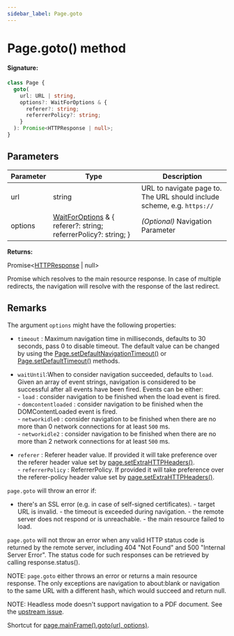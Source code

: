```yaml
---
sidebar_label: Page.goto
---
```


# Page.goto() method

#### Signature:

```typescript
class Page {
  goto(
    url: URL | string,
    options?: WaitForOptions & {
      referer?: string;
      referrerPolicy?: string;
    }
  ): Promise<HTTPResponse | null>;
}
```

## Parameters

| Parameter | Type                                                                                                 | Description                                                                        |
| --------- | ---------------------------------------------------------------------------------------------------- | ---------------------------------------------------------------------------------- |
| url       | string                                                                                               | URL to navigate page to. The URL should include scheme, e.g. <code>https://</code> |
| options   | [WaitForOptions](./puppeteer.waitforoptions.md) &amp; { referer?: string; referrerPolicy?: string; } | _(Optional)_ Navigation Parameter                                                  |

**Returns:**

Promise&lt;[HTTPResponse](./puppeteer.httpresponse.md) \| null&gt;

Promise which resolves to the main resource response. In case of multiple redirects, the navigation will resolve with the response of the last redirect.

## Remarks

The argument `options` might have the following properties:

- `timeout` : Maximum navigation time in milliseconds, defaults to 30 seconds, pass 0 to disable timeout. The default value can be changed by using the [Page.setDefaultNavigationTimeout()](./puppeteer.page.setdefaultnavigationtimeout.md) or [Page.setDefaultTimeout()](./puppeteer.page.setdefaulttimeout.md) methods.

- `waitUntil`:When to consider navigation succeeded, defaults to `load`. Given an array of event strings, navigation is considered to be successful after all events have been fired. Events can be either:<br/> - `load` : consider navigation to be finished when the load event is fired.<br/> - `domcontentloaded` : consider navigation to be finished when the DOMContentLoaded event is fired.<br/> - `networkidle0` : consider navigation to be finished when there are no more than 0 network connections for at least `500` ms.<br/> - `networkidle2` : consider navigation to be finished when there are no more than 2 network connections for at least `500` ms.

- `referer` : Referer header value. If provided it will take preference over the referer header value set by [page.setExtraHTTPHeaders()](./puppeteer.page.setextrahttpheaders.md).<br/> - `referrerPolicy` : ReferrerPolicy. If provided it will take preference over the referer-policy header value set by [page.setExtraHTTPHeaders()](./puppeteer.page.setextrahttpheaders.md).

`page.goto` will throw an error if:

- there's an SSL error (e.g. in case of self-signed certificates). - target URL is invalid. - the timeout is exceeded during navigation. - the remote server does not respond or is unreachable. - the main resource failed to load.

`page.goto` will not throw an error when any valid HTTP status code is returned by the remote server, including 404 "Not Found" and 500 "Internal Server Error". The status code for such responses can be retrieved by calling response.status().

NOTE: `page.goto` either throws an error or returns a main resource response. The only exceptions are navigation to about:blank or navigation to the same URL with a different hash, which would succeed and return null.

NOTE: Headless mode doesn't support navigation to a PDF document. See the [upstream issue](https://bugs.chromium.org/p/chromium/issues/detail?id=761295).

Shortcut for [page.mainFrame().goto(url, options)](./puppeteer.frame.goto.md).
